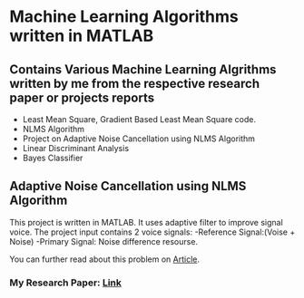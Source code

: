 # Machine Learning Algorithms written in MATLAB
## Contains Various Machine Learning Algrithms written by me from the respective research paper or projects reports
- Least Mean Square, Gradient Based Least Mean Square code.
- NLMS Algorithm
- Project on Adaptive Noise Cancellation using NLMS Algorithm
- Linear Discriminant Analysis
- Bayes Classifier


## Adaptive Noise Cancellation using NLMS Algorithm
  This project is written in MATLAB. It uses adaptive filter to improve signal voice. The project input contains 2 voice signals:
  -Reference Signal:(Voise + Noise)
  -Primary Signal: Noise difference resourse.

You can further read about this problem on 
[ Article](https://en.wikipedia.org/wiki/Adaptive_filter "Wikepedia Article").
  
### My Research Paper: [Link](https://github.com/devyash/MachineLearning_Matlab-Python/blob/master/Adaptive%20Noise%20Cancellation%20using%20NLMS%20algorithm/My%20Research%20Paper/Adative%20Noise%20Cancellation%20using%20NLMS%20algorithm.pdf)
  
